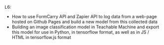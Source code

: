 L6:

- How to use FormCarry API and Zapier API to log data from a web-page hosted on Github Pages and build a new model from this collected data
- Building an image classification model in Teachable Machine and export this model for use in Python, in tensorflow format, as well as in JS / HTML in tensorflow.js format 
